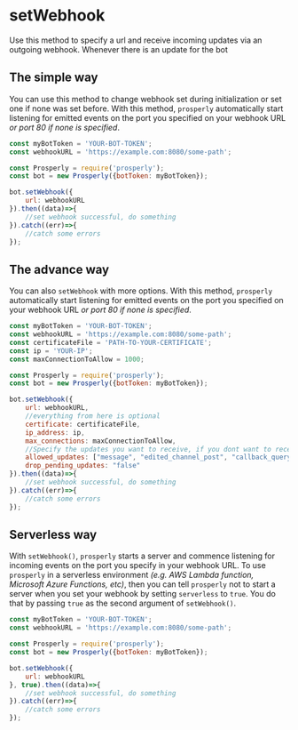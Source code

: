 # setWebhook

Use this method to specify a url and receive incoming updates via an outgoing webhook. Whenever there is an update for the bot


## The simple way

You can use this method to change webhook set during initialization or set one if none was set before. With this method, `prosperly` automatically start listening for emitted events on the port you specified on your webhook URL *or port 80 if none is specified*.

```javascript
const myBotToken = 'YOUR-BOT-TOKEN';
const webhookURL = 'https://example.com:8080/some-path';

const Prosperly = require('prosperly');
const bot = new Prosperly({botToken: myBotToken});

bot.setWebhook({
    url: webhookURL
}).then((data)=>{
    //set webhook successful, do something
}).catch((err)=>{
    //catch some errors
});
```

## The advance way

You can also `setWebhook` with more options. With this method, `prosperly` automatically start listening for emitted events on the port you specified on your webhook URL *or port 80 if none is specified*.

```javascript
const myBotToken = 'YOUR-BOT-TOKEN';
const webhookURL = 'https://example.com:8080/some-path';
const certificateFile = 'PATH-TO-YOUR-CERTIFICATE';
const ip = 'YOUR-IP';
const maxConnectionToAllow = 1000;

const Prosperly = require('prosperly');
const bot = new Prosperly({botToken: myBotToken});

bot.setWebhook({
    url: webhookURL,
    //everything from here is optional
    certificate: certificateFile,
    ip_address: ip,
    max_connections: maxConnectionToAllow,
    //Specify the updates you want to receive, if you dont want to receive all updates
    allowed_updates: ["message", "edited_channel_post", "callback_query"], 
    drop_pending_updates: "false"
}).then((data)=>{
    //set webhook successful, do something
}).catch((err)=>{
    //catch some errors
});
```

## Serverless way

With `setWebhook()`, `prosperly` starts a server and commence listening for incoming events on the port you specify in your webhook URL. To use `prosperly` in a serverless environment *(e.g. AWS Lambda function, Microsoft Azure Functions, etc)*, then you can tell `prosperly` not to start a server when you set your webhook by setting `serverless` to `true`. You do that by passing `true` as the second argument of `setWebhook()`.

```javascript
const myBotToken = 'YOUR-BOT-TOKEN';
const webhookURL = 'https://example.com:8080/some-path';

const Prosperly = require('prosperly');
const bot = new Prosperly({botToken: myBotToken});

bot.setWebhook({
    url: webhookURL
}, true).then((data)=>{
    //set webhook successful, do something
}).catch((err)=>{
    //catch some errors
});
```